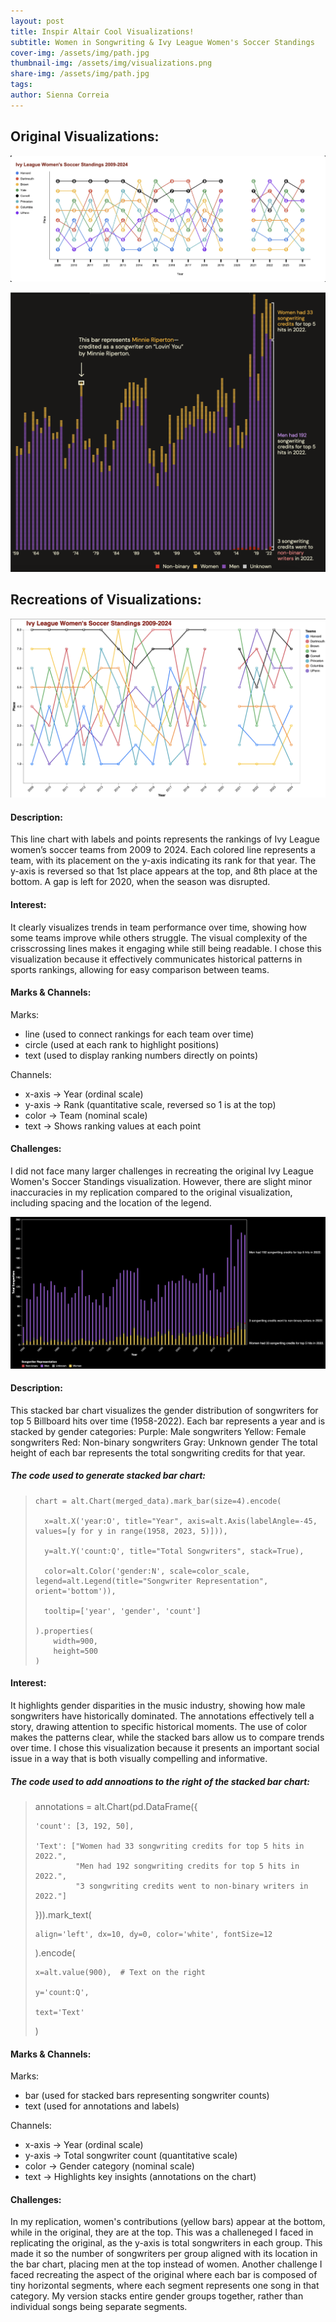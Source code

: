 ```yaml
---
layout: post
title: Inspir Altair Cool Visualizations!
subtitle: Women in Songwriting & Ivy League Women's Soccer Standings
cover-img: /assets/img/path.jpg
thumbnail-img: /assets/img/visualizations.png
share-img: /assets/img/path.jpg
tags: 
author: Sienna Correia
---
```

## Original Visualizations:
![Pudding Ivy League Women's Soccer Standings 2009-2024 Visualization](/assets/img/original_standings.png)

![Reddit Women in Songwriting Visualization](/assets/img/original_song.png)

## Recreations of Visualizations:
![Recreation of Ivy League Women's Soccer Standings 2009-2024 Visualization](/assets/img/soccer_standings.png)
#### Description:
This line chart with labels and points represents the rankings of Ivy League women’s soccer teams from 2009 to 2024. Each colored line represents a team, with its placement on the y-axis indicating its rank for that year. The y-axis is reversed so that 1st place appears at the top, and 8th place at the bottom. A gap is left for 2020, when the season was disrupted.
#### Interest:
It clearly visualizes trends in team performance over time, showing how some teams improve while others struggle. The visual complexity of the crisscrossing lines makes it engaging while still being readable. I chose this visualization because it effectively communicates historical patterns in sports rankings, allowing for easy comparison between teams.
#### Marks & Channels:
Marks: 
- line (used to connect rankings for each team over time)
- circle (used at each rank to highlight positions)
- text (used to display ranking numbers directly on points)

Channels:
- x-axis → Year (ordinal scale)
- y-axis → Rank (quantitative scale, reversed so 1 is at the top)
- color → Team (nominal scale)
- text → Shows ranking values at each point

#### Challenges:
I did not face many larger challenges in recreating the original Ivy League Women's Soccer Standings visualization. However, there are slight minor inaccuracies in my replication compared to the original visualization, including spacing and the location of the legend. 

![Recreation Women in Songwriting Visualization](/assets/img/women_in_songwriting.png)
#### Description:
This stacked bar chart visualizes the gender distribution of songwriters for top 5 Billboard hits over time (1958-2022).
Each bar represents a year and is stacked by gender categories:
Purple: Male songwriters
Yellow: Female songwriters
Red: Non-binary songwriters
Gray: Unknown gender
The total height of each bar represents the total songwriting credits for that year.

##### The code used to generate stacked bar chart:
>     chart = alt.Chart(merged_data).mark_bar(size=4).encode(
> 
>       x=alt.X('year:O', title="Year", axis=alt.Axis(labelAngle=-45, values=[y for y in range(1958, 2023, 5)])), 
>
>       y=alt.Y('count:Q', title="Total Songwriters", stack=True), 
>
>       color=alt.Color('gender:N', scale=color_scale, legend=alt.Legend(title="Songwriter Representation", orient='bottom')),
>
>       tooltip=['year', 'gender', 'count'] 
>
>     ).properties(
>         width=900,
>         height=500
>     )

#### Interest:
It highlights gender disparities in the music industry, showing how male songwriters have historically dominated. The annotations effectively tell a story, drawing attention to specific historical moments. The use of color makes the patterns clear, while the stacked bars allow us to compare trends over time. I chose this visualization because it presents an important social issue in a way that is both visually compelling and informative.

##### The code used to add annoations to the right of the stacked bar chart: 
>   annotations = alt.Chart(pd.DataFrame({
>
>     'count': [3, 192, 50], 
>
>     'Text': ["Women had 33 songwriting credits for top 5 hits in 2022.",
>              "Men had 192 songwriting credits for top 5 hits in 2022.",
>              "3 songwriting credits went to non-binary writers in 2022."]
>
>   })).mark_text(
>
>     align='left', dx=10, dy=0, color='white', fontSize=12
>
>   ).encode(
>
>     x=alt.value(900),  # Text on the right
>
>     y='count:Q',
>
>     text='Text'
>   )

#### Marks & Channels:
Marks:
- bar (used for stacked bars representing songwriter counts)
- text (used for annotations and labels)

Channels:
- x-axis → Year (ordinal scale)
- y-axis → Total songwriter count (quantitative scale)
- color → Gender category (nominal scale)
- text → Highlights key insights (annotations on the chart)

#### Challenges:
In my replication, women's contributions (yellow bars) appear at the bottom, while in the original, they are at the top. This was a challeneged I faced in replicating the original, as the y-axis is total songwriters in each group. This made it so the number of songwriters per group aligned with its location in the bar chart, placing men at the top instead of women.
Another challenge I faced recreating the aspect of the original where each bar is composed of tiny horizontal segments, where each segment represents one song in that category. My version stacks entire gender groups together, rather than individual songs being separate segments.
